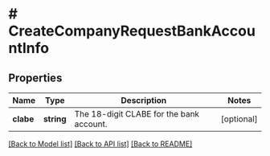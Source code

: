# # CreateCompanyRequestBankAccountInfo

## Properties

Name | Type | Description | Notes
------------ | ------------- | ------------- | -------------
**clabe** | **string** | The 18-digit CLABE for the bank account. | [optional]

[[Back to Model list]](../../README.md#models) [[Back to API list]](../../README.md#endpoints) [[Back to README]](../../README.md)
